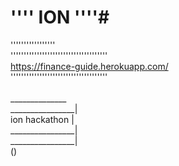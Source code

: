 # '''' ION ''''#

''''''''''''''''' <br>
'''''''''''''''''''''''''''''''''''''<br>
https://finance-guide.herokuapp.com/ <br>
''''''''''''''''''''''''''''''''''''' <br>
<br>
______________<br>
________________|<br>
ion hackathon |<br>
________________|<br>
________________|<br>
()